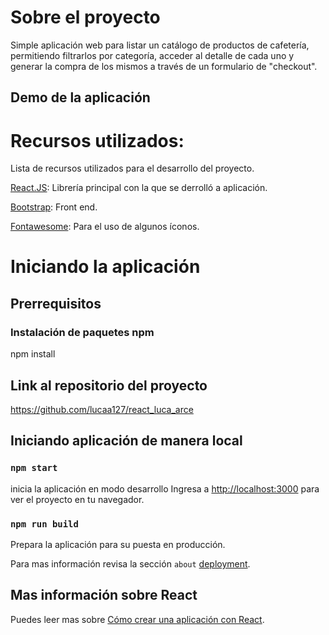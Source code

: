 # Sobre el proyecto

 Simple aplicación web para listar un catálogo de productos de cafetería, permitiendo filtrarlos por categoría, acceder al detalle de cada uno y generar la compra de los mismos a través de un formulario de "checkout".

## Demo de la aplicación

 
# Recursos utilizados: 
Lista de recursos utilizados para el desarrollo del proyecto.

[React.JS](https://reactjs.org/): Librería principal con la que se derrolló a aplicación.

[Bootstrap](https://getbootstrap.com/): Front end.

[Fontawesome](https://fontawesome.com/): Para el uso de algunos íconos.



# Iniciando la aplicación

## Prerrequisitos

### Instalación de paquetes npm
npm install

## Link al repositorio del proyecto

https://github.com/lucaa127/react_luca_arce

## Iniciando aplicación de manera local

### `npm start`

inicia la aplicación en modo desarrollo
Ingresa a [http://localhost:3000](http://localhost:3000) para ver el proyecto en tu navegador.

### `npm run build`

Prepara la aplicación para su puesta en producción.

Para mas información revisa la sección `about` [deployment](https://facebook.github.io/create-react-app/docs/deployment).

## Mas información sobre React

Puedes leer mas sobre [Cómo crear una aplicación con React](https://facebook.github.io/create-react-app/docs/getting-started).
